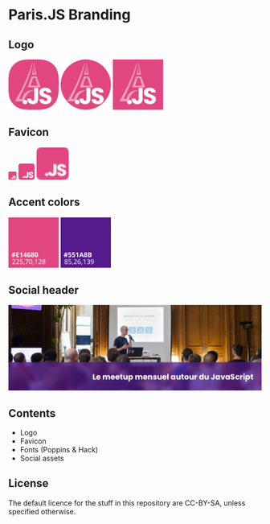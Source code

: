 # Paris.JS Branding

## Logo

<img src="./logo/ParisJS-Squircle.svg" alt="ParisJS" width="100" height="100" />
<img src="./logo/ParisJS-Circle.svg" alt="ParisJS" width="100" height="100" />
<img src="./logo/ParisJS-Plain.svg" alt="ParisJS" width="100" height="100" />

## Favicon

<img src="./favicon/favicon.svg" alt=".JS" width="16" height="16" />
<img src="./favicon/favicon.svg" alt=".JS" width="32" height="32" />
<img src="./favicon/favicon.svg" alt=".JS" width="64" height="64" />

## Accent colors

<img src="./colors/E14680.svg" alt="Pink" width="100" height="100" style="height: auto;" />

<img src="./colors/551A8B.svg" alt="Purple" width="100" height="100" style="height: auto;" />

## Social header

<img src="./social/Header.png" alt="Social" width="598" height="202" style="height: auto;" />


## Contents

- Logo
- Favicon
- Fonts (Poppins & Hack)
- Social assets

## License

The default licence for the stuff in this repository are CC-BY-SA, unless specified otherwise.
